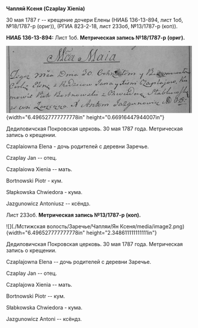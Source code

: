 **Чапляй Ксеня (Czaplay Xienia)**

30 мая 1787 г -- крещение дочери Елены (НИАБ 136-13-894, лист 1об,
№18/1787-р (ориг)), (РГИА 823-2-18, лист 233об, №13/1787-р (коп)).

**НИАБ 136-13-894:** Лист 1об. **Метрическая запись №18/1787-р (ориг).**

![](./media/87f031099e4357b1a21d86aa6c333cf826a09cbe.png){width="6.496527777777778in"
height="0.66916447944007in"}

Дедиловичская Покровская церковь. 30 мая 1787 года. Метрическая запись о
крещении.

Czaplaiowna Elena - дочь родителей с деревни Заречье.

Czaplay Jan -- отец.

Czaplaiowa Xienia -- мать.

Bortnowski Piotr - кум.

Słapkowska Chwiedora - кума.

Jazgunowicz Antoniusz -- ксёндз.

Лист 233об. **Метрическая запись №13/1787-р (коп).**

![](./Мстижская волость/Заречье/Чапляи/Ян Ксеня/media/image2.png){width="6.496527777777778in"
height="2.348611111111111in"}

Дедиловичская Покровская церковь. 30 мая 1787 года. Метрическая запись о
крещении.

Czaplajowna Elena -- дочь родителей с деревни Заречье.

Czaplay Jan -- отец.

Czaplajowa Xienia -- мать.

Bortnowski Piotr -- кум.

Słabkowska Chwiedora - кума.

Jazgunowicz Antoni -- ксёндз.

